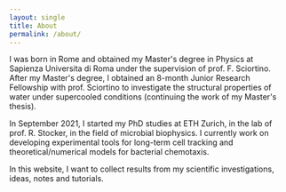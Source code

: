 ```yaml
---
layout: single
title: About
permalink: /about/
---
```


I was born in Rome and obtained my Master's degree in Physics at Sapienza Universita di Roma under the supervision of prof. F. Sciortino.
After my Master's degree, I obtained an 8-month Junior Research Fellowship with prof. Sciortino to investigate the structural properties of water under supercooled conditions (continuing the work of my Master's thesis).

In September 2021, I started my PhD studies at ETH Zurich, in the lab of prof. R. Stocker, in the field of microbial biophysics.
I currently work on developing experimental tools for long-term cell tracking and theoretical/numerical models for bacterial chemotaxis.

In this website, I want to collect results from my scientific investigations, ideas, notes and tutorials.
